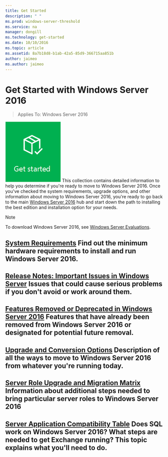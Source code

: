 ```yaml
---
title: Get Started
description: " "
ms.prod: windows-server-threshold
ms.service: na
manager: dongill
ms.technology: get-started
ms.date: 10/10/2016
ms.topic: article
ms.assetid: 8a7b18d8-b1ab-42a5-85d9-366715aa851b
author: jaimeo
ms.author: jaimeo
---
```

# Get Started with Windows Server 2016

>Applies To: Windows Server 2016

<img src="1-getstarted.png" style='align:left'> This collection contains detailed information to help you determine if you're ready to move to Windows Server 2016. Once you've checked the system requirements, upgrade options, and other information about moving to Windows Server 2016, you're ready to go back to the main [Windows Server 2016](Windows-Server-2016.md) hub and start down the path to installing the best edition and installation option for your needs. 

>[!Note]
> To download Windows Server 2016, see [Windows Server Evaluations](https://www.microsoft.com/evalcenter/evaluate-windows-server-technical-preview).


## [System Requirements](System-Requirements--and-Installation.md) Find out the minimum hardware requirements to install and run Windows Server 2016.

## [Release Notes: Important Issues in Windows Server](Windows-Server-2016-GA-Release-Notes.md) Issues that could cause serious problems if you don't avoid or work around them.

## [Features Removed or Deprecated in  Windows Server 2016](Features-Removed-or-Deprecated-in--Windows-Server-2016-Technical-Preview.md) Features that have already been removed from Windows Server 2016 or designated for potential future removal.

## [Upgrade and Conversion Options](Supported-Upgrade-Paths.md) Description of all the ways to move to Windows Server 2016 from whatever you're running today.

## [Server Role Upgrade and Migration Matrix](Server-Role-Upgradeability-Table.md) Information about additional steps needed to bring particular server roles to Windows Server 2016

## [Server Application Compatibility Table](Server-Application-Compatibility.md) Does SQL work on Windows Server 2016? What steps are needed to get Exchange running? This topic explains what you'll need to do.


